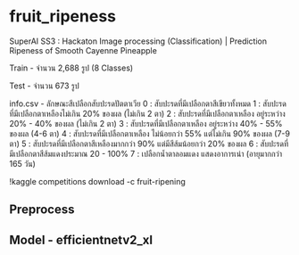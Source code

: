 # fruit_ripeness
SuperAI SS3 : Hackaton Image processing (Classification) | Prediction Ripeness of Smooth Cayenne Pineapple 

Train - จำนวน 2,688 รูป (8 Classes)

Test - จำนวน 673 รูป

info.csv - ลักษณะสีเปลือกสับปะรดปัตตาเวีย
0 : สับปะรดที่มีเปลือกตาสีเขียวทั้งหมด
1 : สับปะรดที่มีเปลือกตาเหลืองไม่เกิน 20% ของผล (ไม่เกิน 2 ตา)
2 : สับปะรดที่มีเปลือกตาเหลือง อยู่ระหว่าง 20% - 40% ของผล (ไม่เกิน 2 ตา)
3 : สับปะรดที่มีเปลือกตาเหลือง อยู่ระหว่าง 40% - 55% ของผล (4-6 ตา)
4 : สับปะรดที่มีเปลือกตาเหลือง ไม่น้อยกว่า 55% แต่ไม่เกิน 90% ของผล (7-9 ตา)
5 : สับปะรดที่มีเปลือกตาสีเหลืองมากกว่า 90% แต่มีสีส้มน้อยกว่า 20% ของผล
6 : สับปะรดที่มีเปลือกตาสีส้มแดงประมาณ 20 - 100%
7 : เปลือกน้ำตาลอมแดง แสดงอาการเน่า (อายุมากกว่า 165 วัน)

!kaggle competitions download -c fruit-ripening

## Preprocess

## Model - efficientnetv2_xl
